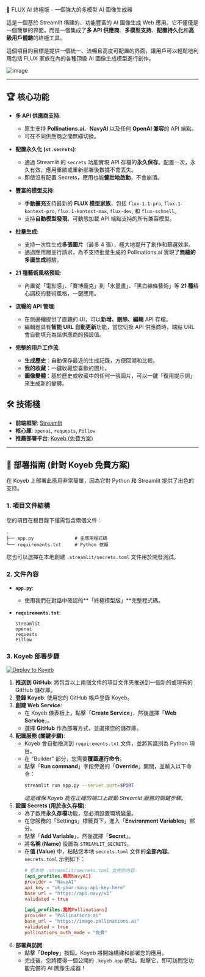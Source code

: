 🚀 FLUX AI 終極版 - 一個強大的多模型 AI 圖像生成器

這是一個基於 Streamlit 構建的、功能豐富的 AI 圖像生成 Web 應用。它不僅僅是一個簡單的界面，而是一個集成了**多 API 供應商**、**多模型支持**、**配置持久化**和**高級用戶體驗**的終極工具。

這個項目的目標是提供一個統一、流暢且高度可配置的界面，讓用戶可以輕鬆地利用包括 FLUX 家族在內的各種頂級 AI 圖像生成模型進行創作。

![image](https://github.com/kinai2028-dot/Flux-AI-Pro/blob/main/%E8%9E%A2%E5%B9%95%E6%93%B7%E5%8F%96%E7%95%AB%E9%9D%A2%202025-09-25%20041942.png)


 <!-- 請替換為您自己的應用截圖 URL -->

***

## 🏆 核心功能

*   **多 API 供應商支持**:
    *   原生支持 **Pollinations.ai**、**NavyAI** 以及任何 **OpenAI 兼容**的 API 端點。
    *   可在不同供應商之間無縫切換。

*   **配置永久化 (`st.secrets`)**:
    *   通過 Streamlit 的 `secrets` 功能實現 API 存檔的**永久保存**。配置一次，永久有效，應用重啟或重新部署後數據不會丟失。
    *   即使沒有配置 Secrets，應用也能**健壯地啟動**，不會崩潰。

*   **豐富的模型支持**:
    *   **手動擴充**支持最新的 **FLUX 模型家族**，包括 `flux-1.1-pro`, `flux.1-kontext-pro`, `flux.1-kontext-max`, `flux-dev`, 和 `flux-schnell`。
    *   支持**自動模型發現**，可動態加載 API 端點支持的所有兼容模型。

*   **批量生成**:
    *   支持一次性生成**多張圖片**（最多 4 張），極大地提升了創作和篩選效率。
    *   通過應用層並行請求，為不支持批量生成的 Pollinations.ai 實現了**無縫的多圖生成**體驗。

*   **21 種藝術風格預設**:
    *   內置從「電影感」、「賽博龐克」到「水墨畫」、「黑白線條藝術」等 **21 種**精心調校的藝術風格，一鍵應用。

*   **流暢的 API 管理**:
    *   在側邊欄提供了直觀的 UI，可以**新增、刪除、編輯** API 存檔。
    *   編輯器具有**智能 URL 自動更新**功能，當您切換 API 供應商時，端點 URL 會自動填充為該供應商的預設值。

*   **完整的用戶工作流**:
    *   **生成歷史**：自動保存最近的生成記錄，方便回溯和比較。
    *   **我的收藏**：一鍵收藏您喜歡的圖片。
    *   **圖像變體**：基於歷史或收藏中的任何一張圖片，可以一鍵「復用提示詞」來生成新的變體。

## 🛠️ 技術棧

*   **前端框架**: [Streamlit](https://streamlit.io/)
*   **核心庫**: `openai`, `requests`, `Pillow`
*   **推薦部署平台**: [Koyeb (免費方案)](https://www.koyeb.com/)

***

## 🚀 部署指南 (針對 Koyeb 免費方案)

在 Koyeb 上部署此應用非常簡單，因為它對 Python 和 Streamlit 提供了出色的支持。

### 1. 項目文件結構

您的項目在根目錄下僅需包含兩個文件：

```
.
├── app.py               # 主應用程式碼
└── requirements.txt     # Python 依賴
```

您也可以選擇在本地創建 `.streamlit/secrets.toml` 文件用於開發測試。

### 2. 文件內容

*   **`app.py`**:
    *   使用我們在對話中確認的**「終極模型版」**完整程式碼。

*   **`requirements.txt`**:
    ```
    streamlit
    openai
    requests
    Pillow
    ```

### 3. Koyeb 部署步驟
[![Deploy to Koyeb](https://www.koyeb.com/static/images/deploy/button.svg)](https://app.koyeb.com/deploy?name=koyeb-flux-free&type=git&repository=kinai2028-dot%2FFlux-AI-Pro&branch=main&run_command=streamlit+run+app.py+--server.port%3D%24PORT+--server.address%3D0.0.0.0+--server.headless%3Dtrue&instance_type=free&regions=was&instances_min=0&autoscaling_sleep_idle_delay=300)
1.  **推送到 GitHub**: 將包含以上兩個文件的項目文件夾推送到一個新的或現有的 GitHub 儲存庫。
2.  **登錄 Koyeb**: 使用您的 GitHub 帳戶登錄 Koyeb。
3.  **創建 Web Service**:
    *   在 Koyeb 儀表板上，點擊「**Create Service**」，然後選擇「**Web Service**」。
    *   選擇 **GitHub** 作為部署方式，並選擇您的儲存庫。
4.  **配置服務 (關鍵步驟)**:
    *   Koyeb 會自動檢測到 `requirements.txt` 文件，並將其識別為 Python 項目。
    *   在 "Builder" 部分，您需要**覆蓋運行命令**。
    *   點擊「**Run command**」字段旁邊的「**Override**」開關，並輸入以下命令：
        ```bash
        streamlit run app.py --server.port=$PORT
        ```
        *這是確保 Koyeb 能在正確的端口上啟動 Streamlit 服務的關鍵步驟。*
5.  **設置 Secrets (用於永久存檔)**:
    *   為了啟用**永久存檔**功能，您必須設置環境變量。
    *   在您服務的「Settings」標籤頁下，進入「**Environment Variables**」部分。
    *   點擊「**Add Variable**」，然後選擇「**Secret**」。
    *   將**名稱 (Name)** 設置為 `STREAMLIT_SECRETS`。
    *   在**值 (Value)** 中，粘貼您本地 `secrets.toml` 文件的**全部內容**。`secrets.toml` 示例如下：
        ```toml
        # 您本地 .streamlit/secrets.toml 文件的內容
        [api_profiles.我的NavyAI]
        provider = "NavyAI"
        api_key = "sk-your-navy-api-key-here"
        base_url = "https://api.navy/v1"
        validated = true

        [api_profiles.我的Pollinations]
        provider = "Pollinations.ai"
        base_url = "https://image.pollinations.ai"
        validated = true
        pollinations_auth_mode = "免費"
        ```
6.  **部署與訪問**:
    *   點擊「**Deploy**」按鈕。Koyeb 將開始構建和部署您的應用。
    *   完成後，您將獲得一個公開的 `.koyeb.app` 網址。點擊它，即可訪問您功能完備的 AI 圖像生成器！
